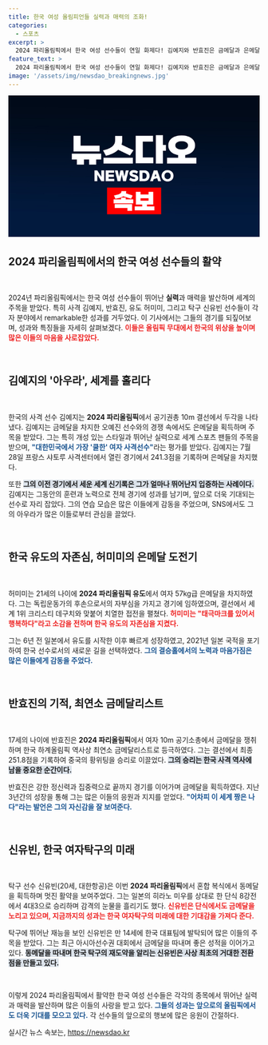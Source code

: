```yaml
---
title: 한국 여성 올림피언들 실력과 매력의 조화!
categories:
  - 스포츠
excerpt: >
  2024 파리올림픽에서 한국 여성 선수들이 연일 화제다! 김예지와 반효진은 금메달과 은메달을 따냈고, 허미미는 한국 유도의 귀환을 알렸다. 신유빈은 단식에서 4강 진출, 내일의 바람을 그린다. 이들의 격렬한 도전과 감동을 놓치지 마세요!
feature_text: >
  2024 파리올림픽에서 한국 여성 선수들이 연일 화제다! 김예지와 반효진은 금메달과 은메달을 따냈고, 허미미는 한국 유도의 귀환을 알렸다. 신유빈은 단식에서 4강 진출, 내일의 바람을 그린다. 이들의 격렬한 도전과 감동을 놓치지 마세요!
image: '/assets/img/newsdao_breakingnews.jpg'
---
```


<p><img src="/assets/img/newsdao_breakingnews.jpg" alt="ontimetimes 속보" /></p>

<h2 data-ke-size="size26">2024 파리올림픽에서의 한국 여성 선수들의 활약</h2>

<p data-ke-size="size16">&nbsp;</p>

<p>2024년 파리올림픽에서는 한국 여성 선수들이 뛰어난 <b>실력</b>과 매력을 발산하며 세계의 주목을 받았다. 특히 사격 김예지, 반효진, 유도 허미미, 그리고 탁구 신유빈 선수들이 각자 분야에서 remarkable한 성과를 거두었다. 이 기사에서는 그들의 경기를 되짚어보며, 성과와 특징들을 자세히 살펴보겠다. <b><span style="color: #ee2323;">이들은 올림픽 무대에서 한국의 위상을 높이며 많은 이들의 마음을 사로잡았다.</span></b> </p>

<p data-ke-size="size16">&nbsp;</p>

<h2 data-ke-size="size26">김예지의 '아우라', 세계를 홀리다</h2>

<p data-ke-size="size16">&nbsp;</p>

<p>한국의 사격 선수 김예지는 <b>2024 파리올림픽</b>에서 공기권총 10m 결선에서 두각을 나타냈다. 김예지는 금메달을 차지한 오예진 선수와의 경쟁 속에서도 은메달을 획득하며 주목을 받았다. 그는 특히 개성 있는 스타일과 뛰어난 실력으로 세계 스포츠 팬들의 주목을 받으며, <b><span style="color: #1a5490;">"대한민국에서 가장 '쿨한' 여자 사격선수"</span></b>라는 평가를 받았다. 김예지는 7월 28일 프랑스 샤토루 사격센터에서 열린 경기에서 241.3점을 기록하며 은메달을 차지했다. </p>

<p>또한 <b><span style="background-color: #21538527;">그의 이전 경기에서 세운 세계 신기록은 그가 얼마나 뛰어난지 입증하는 사례이다.</span></b> 김예지는 그동안의 훈련과 노력으로 전체 경기에 성과를 남기며, 앞으로 더욱 기대되는 선수로 자리 잡았다. 그의 연습 모습은 많은 이들에게 감동을 주었으며, SNS에서도 그의 아우라가 많은 이들로부터 관심을 끌었다. </p>

<p data-ke-size="size16">&nbsp;</p>

<h2 data-ke-size="size26">한국 유도의 자존심, 허미미의 은메달 도전기</h2>

<p data-ke-size="size16">&nbsp;</p>

<p>허미미는 21세의 나이에 <b>2024 파리올림픽 유도</b>에서 여자 57kg급 은메달을 차지하였다. 그는 독립운동가의 후손으로서의 자부심을 가지고 경기에 임하였으며, 결선에서 세계 1위 크리스티 데구치와 맞붙어 치열한 접전을 펼쳤다. <b><span style="color: #ee2323;">허미미는 "태극마크를 있어서 행복하다"라고 소감을 전하며 한국 유도의 자존심을 지켰다.</span></b> </p>

<p>그는 6년 전 일본에서 유도를 시작한 이후 빠르게 성장하였고, 2021년 일본 국적을 포기하여 한국 선수로서의 새로운 길을 선택하였다. <b><span style="color: #1a5490;">그의 결승홀에서의 노력과 마음가짐은 많은 이들에게 감동을 주었다.</span></b> </p>

<p data-ke-size="size16">&nbsp;</p>

<h2 data-ke-size="size26">반효진의 기적, 최연소 금메달리스트</h2>

<p data-ke-size="size16">&nbsp;</p>

<p>17세의 나이에 반효진은 <b>2024 파리올림픽</b>에서 여자 10m 공기소총에서 금메달을 쟁취하며 한국 하계올림픽 역사상 최연소 금메달리스트로 등극하였다. 그는 결선에서 최종 251.8점을 기록하여 중국의 황위팅을 승리로 이끌었다. <b><span style="background-color: #21538527;">그의 승리는 한국 사격 역사에 남을 중요한 순간이다.</span></b> </p>

<p>반효진은 강한 정신력과 집중력으로 끝까지 경기를 이어가며 금메달을 획득하였다. 지난 3년간의 성장을 통해 그는 많은 이들의 응원과 지지를 얻었다. <b><span style="color: #1a5490;">"어차피 이 세계 짱은 나다"라는 발언은 그의 자신감을 잘 보여준다.</span></b> </p>

<p data-ke-size="size16">&nbsp;</p>

<h2 data-ke-size="size26">신유빈, 한국 여자탁구의 미래</h2>

<p data-ke-size="size16">&nbsp;</p>

<p>탁구 선수 신유빈(20세, 대한항공)은 이번 <b>2024 파리올림픽</b>에서 혼합 복식에서 동메달을 획득하며 멋진 활약을 보여주었다. 그는 일본의 히라노 미우를 상대로 한 단식 8강전에서 4대3으로 승리하며 감격의 눈물을 흘리기도 했다. <b><span style="color: #ee2323;">신유빈은 단식에서도 금메달을 노리고 있으며, 지금까지의 성과는 한국 여자탁구의 미래에 대한 기대감을 가져다 준다.</span></b> </p>

<p>탁구에 뛰어난 재능을 보인 신유빈은 만 14세에 한국 대표팀에 발탁되어 많은 이들의 주목을 받았다. 그는 최근 아시아선수권 대회에서 금메달을 따내며 좋은 성적을 이어가고 있다. <b><span style="background-color: #21538527;">동메달을 따내며 한국 탁구의 재도약을 알리는 신유빈은 사상 최초의 거대한 전환점을 만들고 있다.</span></b> </p>

<p data-ke-size="size16">&nbsp;</p>

<p>이렇게 2024 파리올림픽에서 활약한 한국 여성 선수들은 각각의 종목에서 뛰어난 실력과 매력을 발산하며 많은 이들의 사랑을 받고 있다. <b><span style="color: #1a5490;">그들의 성과는 앞으로의 올림픽에서도 더욱 기대를 모으고 있다.</span></b> 각 선수들의 앞으로의 행보에 많은 응원이 간절하다.</p>
실시간 뉴스 속보는, <a href="https://newsdao.kr" rel="dofollow">https://newsdao.kr</a>


